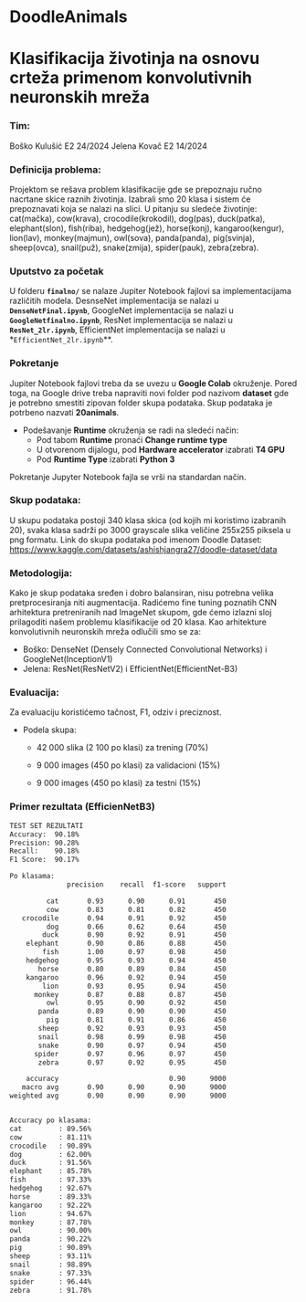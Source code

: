 # DoodleAnimals
# Klasifikacija životinja na osnovu crteža primenom konvolutivnih neuronskih mreža

### Tim:
Boško Kulušić E2 24/2024
Jelena Kovač  E2 14/2024

### Definicija problema:
Projektom se rešava problem klasifikacije gde se prepoznaju ručno nacrtane skice raznih životinja. Izabrali smo 20 klasa i sistem će prepoznavati koja se nalazi na slici. U pitanju su sledeće životinje: cat(mačka), cow(krava), crocodile(krokodil), dog(pas), duck(patka), elephant(slon), fish(riba), hedgehog(jež), horse(konj), kangaroo(kengur), lion(lav), monkey(majmun), owl(sova), panda(panda), pig(svinja), sheep(ovca), snail(puž), snake(zmija), spider(pauk), zebra(zebra).

### Uputstvo za početak
U folderu **`finalno/`** se nalaze Jupiter Notebook fajlovi sa implementacijama različitih modela.
DesnseNet implementacija se nalazi u **`DenseNetFinal.ipynb`**, GoogleNet implementacija se nalazi
u **`GoogleNetfinalno.ipynb`**, ResNet implementacija se nalazi u **`ResNet_2lr.ipynb`**, 
EfficientNet implementacija se nalazi u *`EfficientNet_2lr.ipynb`**.

### Pokretanje
Jupiter Notebook fajlovi treba da se uvezu u **Google Colab** okruženje. Pored toga, na Google drive treba napraviti novi folder pod nazivom **dataset** gde je potrebno smestiti zipovan folder skupa podataka. Skup podataka je potrbeno nazvati **20animals**. 

* Podešavanje **Runtime** okruženja se radi na sledeći način:
	* Pod tabom **Runtime** pronaći **Change runtime type**
	* U otvorenom dijalogu, pod **Hardware accelerator** izabrati **T4 GPU**
	* Pod **Runtime Type** izabrati **Python 3**

Pokretanje Jupyter Notebook fajla se vrši na standardan način.

### Skup podataka:
U skupu podataka postoji 340 klasa skica (od kojih mi koristimo izabranih 20), svaka klasa sadrži po 3000 grayscale slika veličine 255x255 piksela u png formatu. 
Link do skupa podataka pod imenom Doodle Dataset: https://www.kaggle.com/datasets/ashishjangra27/doodle-dataset/data

### Metodologija:
Kako je skup podataka sređen i dobro balansiran, nisu potrebna velika pretprocesiranja niti augmentacija. Radićemo fine tuning poznatih CNN arhitektura pretreniranih nad ImageNet skupom, gde ćemo izlazni sloj prilagoditi našem problemu klasifikacije od 20 klasa. Kao arhitekture konvolutivnih neuronskih mreža odlučili smo se za:
 * Boško: DenseNet (Densely Connected Convolutional Networks) i GoogleNet(InceptionV1)
 * Jelena: ResNet(ResNetV2) i EfficientNet(EfficientNet-B3)
 
### Evaluacija:
Za evaluaciju koristićemo tačnost, F1, odziv i preciznost.
 * Podela skupa:
	* 42 000 slika (2 100 po klasi) za trening (70%)

	* 9 000 images (450 po klasi) za validacioni (15%)

	* 9 000 images (450 po klasi) za testni (15%)

### Primer rezultata (EfficienNetB3)
```txt
TEST SET REZULTATI
Accuracy:  90.18%
Precision: 90.28%
Recall:    90.18%
F1 Score:  90.17%

Po klasama:
              precision    recall  f1-score   support

         cat       0.93      0.90      0.91       450
         cow       0.83      0.81      0.82       450
   crocodile       0.94      0.91      0.92       450
         dog       0.66      0.62      0.64       450
        duck       0.90      0.92      0.91       450
    elephant       0.90      0.86      0.88       450
        fish       1.00      0.97      0.98       450
    hedgehog       0.95      0.93      0.94       450
       horse       0.80      0.89      0.84       450
    kangaroo       0.96      0.92      0.94       450
        lion       0.93      0.95      0.94       450
      monkey       0.87      0.88      0.87       450
         owl       0.95      0.90      0.92       450
       panda       0.89      0.90      0.90       450
         pig       0.81      0.91      0.86       450
       sheep       0.92      0.93      0.93       450
       snail       0.98      0.99      0.98       450
       snake       0.90      0.97      0.94       450
      spider       0.97      0.96      0.97       450
       zebra       0.97      0.92      0.95       450

    accuracy                           0.90      9000
   macro avg       0.90      0.90      0.90      9000
weighted avg       0.90      0.90      0.90      9000


Accuracy po klasama:
cat         : 89.56%
cow         : 81.11%
crocodile   : 90.89%
dog         : 62.00%
duck        : 91.56%
elephant    : 85.78%
fish        : 97.33%
hedgehog    : 92.67%
horse       : 89.33%
kangaroo    : 92.22%
lion        : 94.67%
monkey      : 87.78%
owl         : 90.00%
panda       : 90.22%
pig         : 90.89%
sheep       : 93.11%
snail       : 98.89%
snake       : 97.33%
spider      : 96.44%
zebra       : 91.78%

```